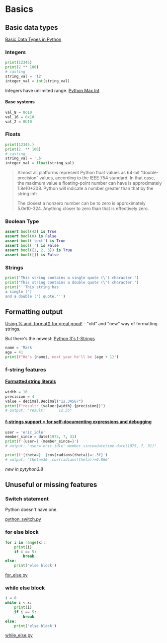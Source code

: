# Basics

## Basic data types
[Basic Data Types in Python][]

### Integers
```python
print(12345)
print(2 ** 100)
# casting
string_val = '12'
integer_val = int(string_val)
```
Integers have unlimited range. [Python Max Int][]

#### Base systems
```python
val_8 = 0o10
val_16 = 0x10
val_2 = 0b10
```

### Floats
```python
print(12345.)
print(2. ** 100)
# casting
string_val = '.5'
integer_val = float(string_val)
```

> Almost all platforms represent Python float values as 64-bit “double-precision” values, according to the IEEE 754
> standard. In that case, the maximum value a floating-point number can have is approximately 1.8e10+308.
> Python will indicate a number greater than that by the string inf:
> 
> The closest a nonzero number can be to zero is approximately 5.0e10-324.
> Anything closer to zero than that is effectively zero.

### Boolean Type
```python
assert bool(42) is True
assert bool(0) is False
assert bool('text') is True
assert bool('') is False
assert bool([1, 2, 3]) is True
assert bool([]) is False
```

### Strings
```python
print('This string contains a single quote (\') character.')
print("This string contains a double quote (\") character.")
print('''This string has
a single (')
and a double (") quote.''')
```

## Formatting output
[Using % and .format() for great good!][] - "old" and "new" way of formatting strings.

But there's the newest: [Python 3's f-Strings][]
```python
name = 'Mark'
age = 41
print(f"He's {name}, next year he'll be {age + 1}")
```

### f-string features
#### [Formatted string literals]
```python
width = 10
precision = 4
value = decimal.Decimal("12.34567")
print(f"result: {value:{width}.{precision}}")
# output: "result:      12.35"
```
#### [f-strings support = for self-documenting expressions and debugging][]
```python
user = 'eric_idle'
member_since = date(1975, 7, 31)
print(f'{user=} {member_since=}')
# output: "user='eric_idle' member_since=datetime.date(1975, 7, 31)"

print(f'{theta=}  {cos(radians(theta))=:.3f}')
# output: "theta=30  cos(radians(theta))=0.866"
```
_new in pytyhon3.8_

## Unuseful or missing features
### Switch statement
Python doesn't have one.

[python_switch.py](python_switch.py)

### for else block
```python
for i in range(x):
    print(i)
    if i == 5:
        break
else:
    print('else block')
```
[for_else.py](for_else.py)

### while else block
```python
i = 0
while i < x:
    print(i)
    if i == 5:
        break
else:
    print('else block')
```
[while_else.py](while_else.py)

[Basic Data Types in Python]: https://realpython.com/python-data-types/
[Python Max Int]: https://www.pythonpool.com/python-max-int/
[Float type and its methods]: https://www.geeksforgeeks.org/python-float-type-and-its-methods/
[Using % and .format() for great good!]: https://pyformat.info/
[Python 3's f-Strings]: https://realpython.com/python-f-strings/
[Formatted string literals]: https://docs.python.org/3/reference/lexical_analysis.html#formatted-string-literals
[f-strings support = for self-documenting expressions and debugging]: https://docs.python.org/3/whatsnew/3.8.html#f-strings-support-for-self-documenting-expressions-and-debugging